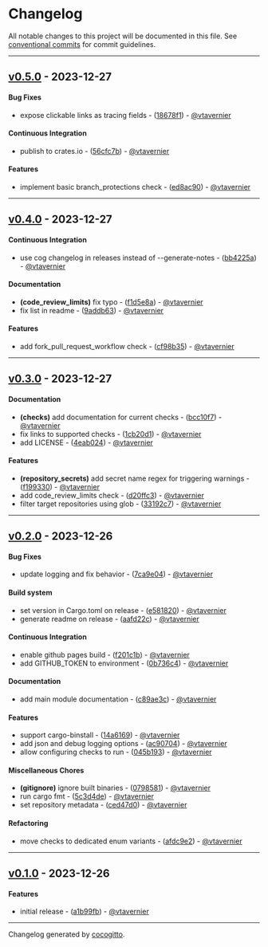 # Changelog
All notable changes to this project will be documented in this file. See [conventional commits](https://www.conventionalcommits.org/) for commit guidelines.

- - -
## [v0.5.0](https://github.com/vtavernier/ghsec/compare/v0.4.0..v0.5.0) - 2023-12-27
#### Bug Fixes
- expose clickable links as tracing fields - ([18678f1](https://github.com/vtavernier/ghsec/commit/18678f191cd3d8118123b192677704323a958b5b)) - [@vtavernier](https://github.com/vtavernier)
#### Continuous Integration
- publish to crates.io - ([56cfc7b](https://github.com/vtavernier/ghsec/commit/56cfc7bd37f4f66f1d883c7e45961cbc5063240b)) - [@vtavernier](https://github.com/vtavernier)
#### Features
- implement basic branch_protections check - ([ed8ac90](https://github.com/vtavernier/ghsec/commit/ed8ac908ad89b6550539353ec270e83fa54b38a5)) - [@vtavernier](https://github.com/vtavernier)

- - -

## [v0.4.0](https://github.com/vtavernier/ghsec/compare/v0.3.0..v0.4.0) - 2023-12-27
#### Continuous Integration
- use cog changelog in releases instead of --generate-notes - ([bb4225a](https://github.com/vtavernier/ghsec/commit/bb4225a6c655673d9e8fdb0baabe52f002605df1)) - [@vtavernier](https://github.com/vtavernier)
#### Documentation
- **(code_review_limits)** fix typo - ([f1d5e8a](https://github.com/vtavernier/ghsec/commit/f1d5e8af40c61021f8dc1721646f59682d767aef)) - [@vtavernier](https://github.com/vtavernier)
- fix list in readme - ([9addb63](https://github.com/vtavernier/ghsec/commit/9addb634cabc2cfd92d246bd29cf8f89aa33690d)) - [@vtavernier](https://github.com/vtavernier)
#### Features
- add fork_pull_request_workflow check - ([cf98b35](https://github.com/vtavernier/ghsec/commit/cf98b35491bbb90572a63f9235d7c2ae456cfcae)) - [@vtavernier](https://github.com/vtavernier)

- - -

## [v0.3.0](https://github.com/vtavernier/ghsec/compare/v0.2.0..v0.3.0) - 2023-12-27
#### Documentation
- **(checks)** add documentation for current checks - ([bcc10f7](https://github.com/vtavernier/ghsec/commit/bcc10f7fa5b6aaaad8cc0a4dfe70b437a7f03b33)) - [@vtavernier](https://github.com/vtavernier)
- fix links to supported checks - ([1cb20d1](https://github.com/vtavernier/ghsec/commit/1cb20d1742204e32b3dfda8823188671329e014e)) - [@vtavernier](https://github.com/vtavernier)
- add LICENSE - ([4eab024](https://github.com/vtavernier/ghsec/commit/4eab024c9fa9f7607ab342f3af3dcc4c5899b3a9)) - [@vtavernier](https://github.com/vtavernier)
#### Features
- **(repository_secrets)** add secret name regex for triggering warnings - ([f199330](https://github.com/vtavernier/ghsec/commit/f1993301d26a606238d6482ebb4c6d8df69869bd)) - [@vtavernier](https://github.com/vtavernier)
- add code_review_limits check - ([d20ffc3](https://github.com/vtavernier/ghsec/commit/d20ffc3d0865e9336549d881d38b513428a33743)) - [@vtavernier](https://github.com/vtavernier)
- filter target repositories using glob - ([33192c7](https://github.com/vtavernier/ghsec/commit/33192c75f195c70ab76419c57468d29046410dbc)) - [@vtavernier](https://github.com/vtavernier)

- - -

## [v0.2.0](https://github.com/vtavernier/ghsec/compare/v0.1.0..v0.2.0) - 2023-12-26
#### Bug Fixes
- update logging and fix behavior - ([7ca9e04](https://github.com/vtavernier/ghsec/commit/7ca9e041505ff1a78917ecd488031647dad5b24c)) - [@vtavernier](https://github.com/vtavernier)
#### Build system
- set version in Cargo.toml on release - ([e581820](https://github.com/vtavernier/ghsec/commit/e581820b78a6201ac7064f0555fa5d7b18c8a734)) - [@vtavernier](https://github.com/vtavernier)
- generate readme on release - ([aafd22c](https://github.com/vtavernier/ghsec/commit/aafd22cb4830ca9c86b9892280aa4a0d90b75e4d)) - [@vtavernier](https://github.com/vtavernier)
#### Continuous Integration
- enable github pages build - ([f201c1b](https://github.com/vtavernier/ghsec/commit/f201c1b02df6378e8311a965aec2ce2b29a68bef)) - [@vtavernier](https://github.com/vtavernier)
- add GITHUB_TOKEN to environment - ([0b736c4](https://github.com/vtavernier/ghsec/commit/0b736c40eedaaca8b5b100c2dacd8709113db645)) - [@vtavernier](https://github.com/vtavernier)
#### Documentation
- add main module documentation - ([c89ae3c](https://github.com/vtavernier/ghsec/commit/c89ae3cb91bf8638b1868c0e0a83c4cc3193af0f)) - [@vtavernier](https://github.com/vtavernier)
#### Features
- support cargo-binstall - ([14a6169](https://github.com/vtavernier/ghsec/commit/14a6169622afffad0ee7d54a3c0ed6be3e48e104)) - [@vtavernier](https://github.com/vtavernier)
- add json and debug logging options - ([ac90704](https://github.com/vtavernier/ghsec/commit/ac907040c75b16719b92e27326ac44ebe6a7b31a)) - [@vtavernier](https://github.com/vtavernier)
- allow configuring checks to run - ([045b193](https://github.com/vtavernier/ghsec/commit/045b193f4bb1f056f0f5b3e6231461b4452e51c2)) - [@vtavernier](https://github.com/vtavernier)
#### Miscellaneous Chores
- **(gitignore)** ignore built binaries - ([0798581](https://github.com/vtavernier/ghsec/commit/07985815a8ca6c85129559eb85a72b3e7e3036cd)) - [@vtavernier](https://github.com/vtavernier)
- run cargo fmt - ([5c3d4de](https://github.com/vtavernier/ghsec/commit/5c3d4de207273d33b06b778c6b84f799e7c0610d)) - [@vtavernier](https://github.com/vtavernier)
- set repository metadata - ([ced47d0](https://github.com/vtavernier/ghsec/commit/ced47d0bfafbcd5279187b5289eca7c36c035927)) - [@vtavernier](https://github.com/vtavernier)
#### Refactoring
- move checks to dedicated enum variants - ([afdc9e2](https://github.com/vtavernier/ghsec/commit/afdc9e24fae84a87dcd511c31f9bd8c0ad0de199)) - [@vtavernier](https://github.com/vtavernier)

- - -

## [v0.1.0](https://github.com/vtavernier/ghsec/compare/a5ebcac1e753e61f29505b1b33e63c7e14a74eb3..v0.1.0) - 2023-12-26
#### Features
- initial release - ([a1b99fb](https://github.com/vtavernier/ghsec/commit/a1b99fb254f376545f80a045c8826f7efcb0de5b)) - [@vtavernier](https://github.com/vtavernier)

- - -

Changelog generated by [cocogitto](https://github.com/cocogitto/cocogitto).